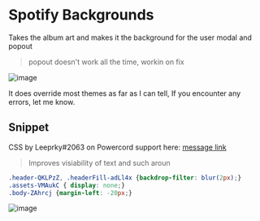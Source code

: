 # Spotify Backgrounds
Takes the album art and makes it the background for the user modal and popout
> popout doesn't work all the time, workin on fix

![image](https://crenshaw.otters.store/uploads/b1215eff-59ca-4766-99c4-8d7ffb87d6a7/5Ur1YhyM.png)

It does override most themes as far as I can tell, If you encounter any errors, let me know.

## Snippet
CSS by Leeprky#2063 on Powercord support here: [message link](https://canary.discord.com/channels/538759280057122817/755005803303403570/834526028486934548)
> Improves visiability of text and such aroun
```css
.header-QKLPzZ, .headerFill-adLl4x {backdrop-filter: blur(2px);}
.assets-VMAukC { display: none;}
.body-ZAhrcj {margin-left: -20px;}
```
![image](https://i.gyazo.com/thumb/1200/9cc7942b0ff7336e187aac9e752a38d9-png.jpg)